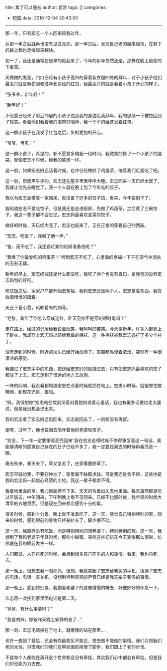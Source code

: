 title: 累了可以睡去
author: 君赏
tags: []
categories:
  - 短篇
date: 2016-12-04 20:43:00
---
那一年，只有宏志一个人回来陪我过年。

从那一年之后就再也没有见过亮亮，那一年过后，发现自己老的越来越快，在剩下的路上我也走得越来越快。

初一了，我还是通常在很早的就起来了，今年的新年依然还是，那样在晚上偷偷的下着雪。

天微微的发亮，门口已经有小孩子高兴的穿着新衣服四处的拜年，对于小孩子他们最高兴就是新衣服和过年长辈给的红包，我最高兴的就是看着小孩子开心的样子。

“张爷爷，新年好！”

“新年好！”

不经意已经来了附近邻居的小孩子跑到我的身边给我拜年，我的思绪一下被拉回到了现实。看着他们看着我的渴望的眼神，我一个个的给这发着红包。

这一群小孩子在我发了红包之后，笑的更加的开心。

“爷爷，再见！”

这一群小孩子，真是的，都不愿意多陪我一段时间。我微笑的摸了一个小孩子的脑袋，就像宏志小时候，给我的感觉一样。

这一刻，如果宏志妈还活着时候，也许已经做好了鸡蛋茶，催着我们赶紧吃了吧。

这一刻，厨房黑乎乎的，宏志还在屋子里面呼呼大睡。宏志回来一天已经太累了，我就让他先去睡觉了，我一个人就在晚上包了今年吃的饺子。

我以为宏志会带着一家回来，就准备了好多的饺子馅，看来，今年要剩下了。

我知道宏志不爱吃饺子，但是我还是走进厨房，先做了鸡蛋茶，之后煮了三碗饺子，我这一辈子都不会忘记，宏志妈最喜欢韭菜的饺子。

做好的时候，天已经大亮了，宏志也起来了，正在正堂的穿着自己的西装。

“宏志，吃饭了，我喊了他一声。”

“爸，我不吃了，我还要赶紧的给妈准备钱呢？”

“我煮了你最爱吃的鸡蛋茶！”听到宏志不吃了，心里面的幸福一下子在空气中消失的无影无踪。

新年的早上，宏志终究还是什么都没吃，我吃了两个也没有胃口，是我包的没有宏志妈包的好吃。

吃过饭之后，家家户户都开始去祭祖，我和宏志还是两个人，宏志拿着东西，我在后面慢慢的跟着。

天还下着小雪，风吹着有的刺骨。

“老张，新年了你怎么穿成这样，昨天见你不是穿的很时髦吗？”

走在路上，经过的邻居给我说着玩笑，我呵呵的苦笑。今天是新年，许多人都穿上了新衣，我却穿上宏志妈以前给我做的棉袄。这一件棉袄被我宏志妈打了多少个补丁。

没有走到的时候，附近的坟头已经开始放炮了。周围都弥漫着浓烟，突然有一种很凄凉的感觉。

我接过了宏志手中的东西，把送给宏志妈的钱烧过去，只有把宏志妈最喜欢的饺子都放了上去。宏志走到了很远的地方去放炮。

一阵的闷响，我没看都知道宏志在点着时候就扔在地上。宏志小时候，就很害怕放鞭炮，到现在还是，害怕。

“妈，我很想你”宏志站在坟前哭着对着她妈说着心里话，我也有很多话要给老太婆说，但是我没机会说出来。

我和宏志看了宏志妈之后回来，宏志就回去了，一刻都没有再留。

是呀，过年了，他也要回去陪伴着他的老婆和孩子。

“宏志，下一年一定要带着亮亮回来”我在宏志走得时候不停得重复着这一句话。我能够清晰的感觉自己存在的日子已经不多了，我一定要在离去的时候再看亮亮一眼。

春去秋来，春天来了，草又复苏了，庄家需要除草了。

宏志早就劝我，不要在种地了，家里面不缺那点钱。可是我还是舍不得，这些地是我和宏志妈一起信心经营的土地。我这一辈子都舍不得。

看着地里面的草，我心里面停不下来，天天的背着出头去地里面。每天虽然都是吃过早饭去，中午回来，下午到晚上看不见回来。已经不比那时候，我年轻的时候大清早的去地里面，但是现在回来都会感到十分的累。

很多时候，感到十分累，晚上就不准备吃了。这一天，感觉自己特别特别的累，回来的时候，感到眼前的景物已经被拉长了，脚步挪不动。

这一天，我照样没有吃饭，而是特别特别的想老婆子，特别特别的想。这一天，我想到了我和老婆子年轻时候，那些小甜蜜。突然这些记忆在今天变得那么清晰，仿佛就在我的眼前发生一样。

人们都说，人在将死的时候，会想到很多自己在乎的人和事情，看来，我也将死去。

那一晚上，很想去看一眼亮亮，很想。我就拿起了宏志给我买的手机，拨通了宏志的电话，电话一直关机。没想到听到亮亮的声音已经是我这辈子奢侈的事情。

那一晚上，感到特别累，我抱着老婆子的遗像慢慢的睡去，好像好好的休息一下。

宏志再一次接到家里面电话是第二天。

“爸爸，有什么事情吗？”

“我是刘婶，你爸昨天晚上安静的去了...”

那一刻，宏志电话掉在了地上，就傻傻的站在那里....

也许一直到了最后，还会有你最想见不能见，想去做不能做的事情。我们只恨我们老的太快，只恨我们的我们在牵挂面前拖慢了脚步，我们跟上了老的步伐。

不是每个人都能在离开这个世界都会没有牵挂，其实我们心中都会有牵挂，但是我们却无能为力去做。

